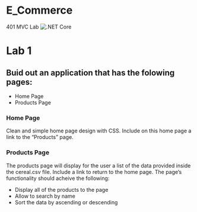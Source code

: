 # E_Commerce
401 MVC Lab
![.NET Core](https://github.com/PeanutButterJelly-Time/E_Commerce/workflows/.NET%20Core/badge.svg?branch=master)
# Lab 1
## Buid out an application that has the folowing pages:
+ Home Page
+ Products Page
### Home Page
Clean and simple home page design with CSS. Include on this home page a link to the “Products” page.
### Products Page
The products page will display for the user a list of the data provided inside the cereal.csv file. Include a link to return to the home page. The page’s functionality should acheive the following:
+ Display all of the products to the page
+ Allow to search by name
+ Sort the data by ascending or descending
